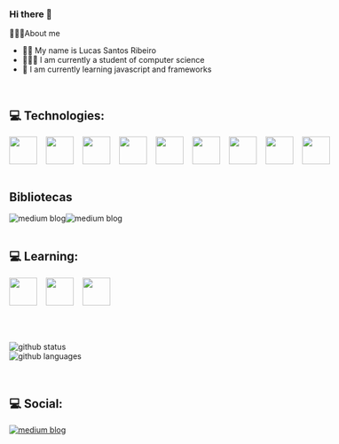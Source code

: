 ### Hi there 👋
👨🏻‍💻About me
 - 🧑🏻 My name is Lucas Santos Ribeiro
 - 👨🏻‍🎓  I am currently a student of computer science
 - 🌱 I am currently learning javascript and frameworks
 
<br/>

## 💻 Technologies:
<div style="display:flex;flex-direction:row">
 <img style="width:50px;height:50px;" src="https://img.shields.io/badge/JavaScript-323330?style=for-the-badge&logo=javascript&logoColor=F7DF1E" />
 <img style="width:50px;height:50px;margin-left:16px" src="https://img.shields.io/badge/TypeScript-007ACC?style=for-the-badge&logo=typescript&logoColor=white" />
 <img style="width:50px;height:50px;margin-left:16px" src="https://img.shields.io/badge/React-20232A?style=for-the-badge&logo=react&logoColor=61DAFB" />
 <img style="width:50px;height:50px;margin-left:16px" src="https://img.shields.io/badge/React_Native-20232A?style=for-the-badge&logo=react&logoColor=61DAFB" />
 <img style="width:50px;height:50px;margin-left:16px" src="https://img.shields.io/badge/Node.js-43853D?style=for-the-badge&logo=node.js&logoColor=white" />
 <img style="width:50px;height:50px;margin-left:16px"  src="https://img.shields.io/badge/Express.js-404D59?style=for-the-badge" />
 <img style="width:50px;height:50px;margin-left:16px" src="https://img.shields.io/badge/Redux-593D88?style=for-the-badge&logo=redux&logoColor=white" />
 <img style="width:50px;height:50px;margin-left:16px" src="https://img.shields.io/badge/Netlify-00C7B7?style=for-the-badge&logo=netlify&logoColor=white" />
 <img style="width:50px;height:50px;margin-left:16px;margin-right:16px" src="https://img.shields.io/badge/MongoDB-4EA94B?style=for-the-badge&logo=mongodb&logoColor=white" />
 </div>
<br/>

## Bibliotecas
<div style="display:flex;flex-direction:row">
 <img src="https://img.shields.io/badge/Formik-0d47a1?style=for-the-badge&logo=Formik&logoColor=white" alt="medium blog"/>
 <img src="https://img.shields.io/badge/TypeOrm-E83524?style=for-the-badge&logo=Formik&logoColor=white" alt="medium blog"/>
 </div>
<br/>

## 💻 Learning:
<div style="display:flex;flex-direction:row;margin-top:16px;margin-bottom:32">
 <img style="width:50px;height:50px;" src="https://cdn.jsdelivr.net/gh/devicons/devicon/icons/nestjs/nestjs-plain.svg" />
 <img style="width:50px;height:50px;margin-left:16px" src="https://cdn.jsdelivr.net/gh/devicons/devicon/icons/nextjs/nextjs-original.svg"/>
 <img style="width:50px;height:50px;margin-left:16px" src="https://cdn.jsdelivr.net/gh/devicons/devicon/icons/react/react-original.svg" />
 </div>
<br/>
<br/>
<div>
  <img src="https://github-readme-stats.vercel.app/api?username=lucasNetwork&show_icons=true&theme=tokyonight" alt="github status"/>  
 <br/>
  <img src="https://github-readme-stats.vercel.app/api/top-langs/?username=lucasNetwork&layout=compact&theme=tokyonight" alt="github languages"/>
 <br/>
<br/>
  <img src="https://www.codewars.com/users/lucasnetwork/badges/small" alt "codewars status"/>
 <br/>
</div>
 <br/>

## 💻 Social:
 <a href="https://lucassr.medium.com/">
  <img src="https://img.shields.io/badge/Medium-12100E?style=for-the-badge&logo=medium&logoColor=white" alt="medium blog"/>
 </a>

<!--
**lucasnetwork/lucasnetwork** is a ✨ _special_ ✨ repository because its `README.md` (this file) appears on your GitHub profile.

Here are some ideas to get you started:

- 🔭 I’m currently working on ...
- 🌱 I’m currently learning ...
- 👯 I’m looking to collaborate on ...
- 🤔 I’m looking for help with ...
- 💬 Ask me about ...
- 📫 How to reach me: ...
- 😄 Pronouns: ...
- ⚡ Fun fact: ...
-->

